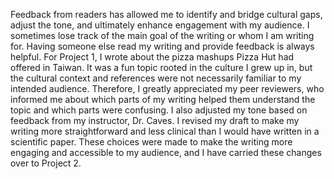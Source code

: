 Feedback from readers has allowed me to identify and bridge cultural gaps, adjust the tone, and ultimately enhance engagement with my audience. 
I sometimes lose track of the main goal of the writing or whom I am writing for. 
Having someone else read my writing and provide feedback is always helpful. 
For Project 1, I wrote about the pizza mashups Pizza Hut had offered in Taiwan. 
It was a fun topic rooted in the culture I grew up in, but the cultural context and references were not necessarily familiar to my intended audience. 
Therefore, I greatly appreciated my peer reviewers, who informed me about which parts of my writing helped them understand the topic and which parts were confusing. 
I also adjusted my tone based on feedback from my instructor, Dr. Caves. 
I revised my draft to make my writing more straightforward and less clinical than I would have written in a scientific paper. 
These choices were made to make the writing more engaging and accessible to my audience, and I have carried these changes over to Project 2.
